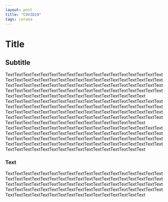 ```yaml
---
layout: post
title: "COVID19"
tags: corona
---
```



# Title 

## Subtitle


TextTextTextTextTextTextTextTextTextTextTextTextTextTextTextTextTextTextTextTextTextTextTextTextTextTextTextTextTextTextTextTextTextTextTextTextTextTextTextTextTextTextTextTextTextTextTextTextTextTextTextTextTextTextTextTextTextTextTextTextTextTextTextTextTextTextTextTextTextTextTextTextTextTextTextTextTextTextTextTextTextTextTextTextTextTextTextText
TextTextTextTextTextTextTextTextTextTextTextTextTextTextTextTextTextTextTextTextTextTextTextTextTextTextTextTextTextTextTextTextTextTextTextTextTextTextTextTextTextTextTextTextTextTextTextTextTextTextTextTextTextTextTextTextTextTextTextTextTextTextTextTextTextTextTextTextTextTextTextTextTextTextTextTextTextTextTextTextTextTextTextTextTextTextTextText
TextTextTextTextTextTextTextTextTextTextTextTextTextTextTextTextTextTextTextTextTextTextTextTextTextTextTextTextTextTextTextTextTextTextTextTextTextTextTextTextTextTextTextTextTextTextTextTextTextTextTextTextTextTextTextTextTextTextTextTextTextTextTextTextTextTextTextTextTextTextTextTextTextTextTextTextTextTextTextTextTextTextTextTextTextTextTextText
### Text
TextTextTextTextTextTextTextTextTextTextTextTextTextTextTextTextTextTextTextTextTextTextTextTextTextTextTextTextTextTextTextTextTextTextTextTextTextTextTextTextTextTextTextTextTextTextTextTextTextTextTextTextTextTextTextTextTextTextTextTextTextTextTextTextTextTextTextTextTextTextTextTextTextTextTextTextTextTextTextTextTextTextTextTextTextTextTextText
